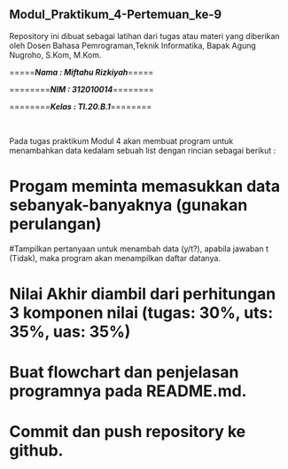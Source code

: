 ## Modul_Praktikum_4-Pertemuan_ke-9
Repository ini dibuat sebagai latihan dari tugas atau materi yang diberikan oleh Dosen Bahasa Pemrograman,Teknik Informatika, Bapak Agung Nugroho, S.Kom, M.Kom.
<br>

=====***Nama : Miftahu Rizkiyah***=====

========***NIM  : 312010014***========

========***Kelas : TI.20.B.1***========

<br>

Pada tugas praktikum Modul 4 akan membuat program untuk menambahkan data kedalam sebuah list dengan rincian sebagai berikut :<br>

# Progam meminta memasukkan data sebanyak-banyaknya (gunakan perulangan)
#Tampilkan pertanyaan untuk menambah data (y/t?), apabila jawaban t (Tidak), maka program akan menampilkan daftar datanya.
# Nilai Akhir diambil dari perhitungan 3 komponen nilai (tugas: 30%, uts: 35%, uas: 35%)
# Buat flowchart dan penjelasan programnya pada README.md.
# Commit dan push repository ke github.



